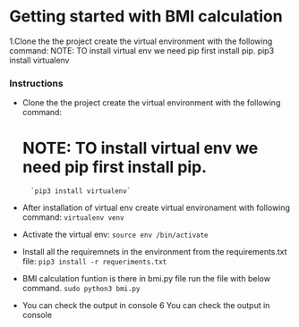 # Getting started with BMI calculation
1.Clone the the project create the virtual environment with the following command:
 NOTE: TO install virtual env we need pip first install pip.
  pip3 install virtualenv

### Instructions

- Clone the the project create the virtual environment with the following command:
    # NOTE: TO install virtual env we need pip first install pip.
        `pip3 install virtualenv`


- After installation of virtual env create virtual environament with following command:
        `virtualenv venv`

- Activate the virtual env:
        `source env /bin/activate`

- Install all the requiremnets in the environment from the requirements.txt file:
        `pip3 install -r requeriments.txt`

- BMI calculation funtion is there in bmi.py file run the file with below command.
        `sudo python3 bmi.py`

- You can check the output in console
6 You can check the output in console
